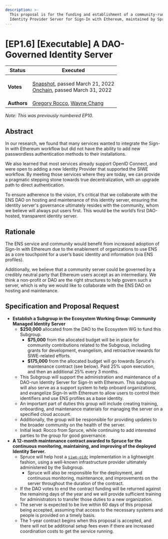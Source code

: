 ```yaml
---
description: >-
  This proposal is for the funding and establishment of a community-run OIDC
  Identity Provider Server for Sign-In with Ethereum, maintained by Spruce.
---
```


# \[EP1.6] \[Executable] A DAO-Governed Identity Server



| **Status**  | Executed                                                                                                                                                                                                                                                                                                                                                                                        |
| ----------- | ----------------------------------------------------------------------------------------------------------------------------------------------------------------------------------------------------------------------------------------------------------------------------------------------------------------------------------------------------------------------------------------------- |
| **Votes**   | <p><a href="https://snapshot.org/#/ens.eth/proposal/0x104eb11d42813fadc2b408856e8fa2c10e34dbb4a87abaa2f089ece124263f16">Snapshot</a>, passed March 21, 2022<br><a href="https://www.withtally.com/governance/eip155:1:0x323A76393544d5ecca80cd6ef2A560C6a395b7E3/proposal/82659277767818009782194204088226418907972756681918239480374274857360772298879">Onchain</a>, passed March 31, 2022</p> |
| **Authors** | [Gregory Rocco](https://github.com/obstropolos), [Wayne Chang](https://github.com/wyc)                                                                                                                                                                                                                                                                                                          |

_Note: This was previously numbered EP10._

## Abstract

In our research, we found that many services wanted to integrate the Sign-In with Ethereum workflow but did not have the ability to add new passwordless authentication methods to their installations.

We also learned that most services already support OpenID Connect, and were open to adding a new Identity Provider that supported the SIWE workflow. By meeting those services where they are today, we can provide a pragmatic stepping stone towards true decentralization, with an upgrade path to direct authentication.

To ensure adherence to the vision, it's critical that we collaborate with the ENS DAO on hosting and maintenance of this identity server, ensuring the identity server's governance ultimately resides with the community, whom we believe will always put users first. This would be the world’s first DAO-hosted, transparent identity server.

## Rationale

The ENS service and community would benefit from increased adoption of Sign-In with Ethereum due to the enablement of organizations to use ENS as a core touchpoint for a user’s basic identity and information (via ENS profiles).

Additionally, we believe that a community server could be governed by a credibly neutral party that Ethereum users accept as an intermediary. We think a non-profit or DAO are the right structures to help govern such a server, which is why we would like to collaborate with the ENS DAO on hosting and maintenance.

## Specification and Proposal Request

* **Establish a Subgroup in the Ecosystem Working Group: Community Managed Identity Server**
  * **$250,000** allocated from the DAO to the Ecosystem WG to fund this Subgroup.
    * **$75,000** from the allocated budget will be in place for community contributions related to the Subgroup, including grants for development, evangelism, and retroactive rewards for SIWE-related efforts.
    * **$175,000** from the allocated budget will go towards Spruce's maintenance contract (see below). Paid 25% upon execution, and then an additional 25% every 3 months.
  * This Subgroup will support the administration and maintenance of a DAO-run Identity Server for Sign-In with Ethereum. This subgroup will also serve as a support system to help onboard organizations, and evangelize Sign-In with Ethereum to allow users to control their identifiers and use ENS profiles as a base identity.
  * An important part of duties this group will include creating training, onboarding, and maintenance materials for managing the server on a specified cloud account.
  * Additionally, the group will be responsible for providing updates to the broader community on the health of the server.
  * Initial lead: Rocco from Spruce, while continuing to add interested parties to the group for good governance.
* **A 12-month maintenance contract awarded to Spruce for the continuous monitoring, maintaining, and improving of the deployed Identity Server.**
  * Spruce will help host a [`siwe-oidc`](https://github.com/spruceid/siwe-oidc) implementation in a lightweight fashion, using a well-known infrastructure provider ultimately administered by the Subgroup.
    * Spruce will also be responsible for the deployment, and continuous monitoring, maintenance, and improvements on the server throughout the duration of the contract.
  * If the DAO votes to end the contract funding will be returned against the remaining days of the year and we will provide sufficient training for administrators to transfer those duties to a new organization.
  * The server is expected to be live within 60 days of this proposal being accepted, assuming that access to the necessary systems and people is provided on a timely basis.
  * The 1-year contract begins when this proposal is accepted, and there will not be additional setup fees even if there are increased coordination costs to get the service running.
